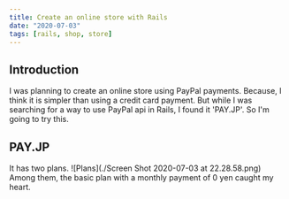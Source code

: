 ```yaml
---
title: Create an online store with Rails
date: "2020-07-03"
tags: [rails, shop, store]
---
```


## Introduction

I was planning to create an online store using PayPal payments.
Because, I think it is simpler than using a credit card payment.
But while I was searching for a way to use PayPal api in Rails, I found it 'PAY.JP'.
So I'm going to try this.

##

## PAY.JP

It has two plans.
![Plans](./Screen Shot 2020-07-03 at 22.28.58.png)
Among them, the basic plan with a monthly payment of 0 yen caught my heart.
